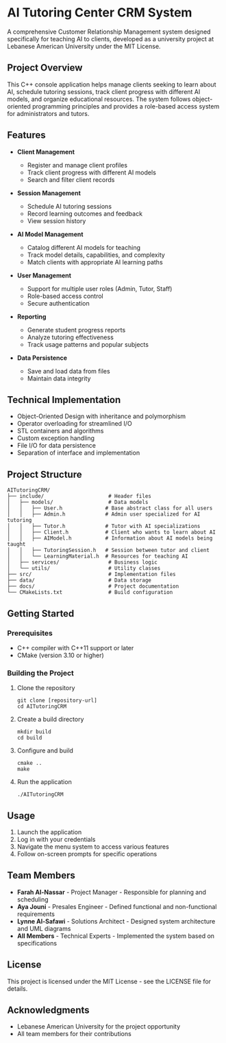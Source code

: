 # AI Tutoring Center CRM System

A comprehensive Customer Relationship Management system designed specifically for teaching AI to clients, developed as a university project at Lebanese American University under the MIT License.

## Project Overview

This C++ console application helps manage clients seeking to learn about AI, schedule tutoring sessions, track client progress with different AI models, and organize educational resources. The system follows object-oriented programming principles and provides a role-based access system for administrators and tutors.

## Features

- **Client Management**
  - Register and manage client profiles
  - Track client progress with different AI models
  - Search and filter client records

- **Session Management**
  - Schedule AI tutoring sessions
  - Record learning outcomes and feedback
  - View session history

- **AI Model Management**
  - Catalog different AI models for teaching
  - Track model details, capabilities, and complexity
  - Match clients with appropriate AI learning paths

- **User Management**
  - Support for multiple user roles (Admin, Tutor, Staff)
  - Role-based access control
  - Secure authentication

- **Reporting**
  - Generate student progress reports
  - Analyze tutoring effectiveness
  - Track usage patterns and popular subjects

- **Data Persistence**
  - Save and load data from files
  - Maintain data integrity

## Technical Implementation

- Object-Oriented Design with inheritance and polymorphism
- Operator overloading for streamlined I/O
- STL containers and algorithms
- Custom exception handling
- File I/O for data persistence
- Separation of interface and implementation

## Project Structure

```
AITutoringCRM/
├── include/                     # Header files
│   ├── models/                  # Data models
│   │   ├── User.h              # Base abstract class for all users
│   │   ├── Admin.h             # Admin user specialized for AI tutoring
│   │   ├── Tutor.h             # Tutor with AI specializations
│   │   ├── Client.h            # Client who wants to learn about AI
│   │   ├── AIModel.h           # Information about AI models being taught
│   │   ├── TutoringSession.h   # Session between tutor and client
│   │   └── LearningMaterial.h  # Resources for teaching AI
│   ├── services/                # Business logic
│   └── utils/                   # Utility classes
├── src/                         # Implementation files
├── data/                        # Data storage
├── docs/                        # Project documentation
└── CMakeLists.txt               # Build configuration
```

## Getting Started

### Prerequisites

- C++ compiler with C++11 support or later
- CMake (version 3.10 or higher)

### Building the Project

1. Clone the repository
   ```
   git clone [repository-url]
   cd AITutoringCRM
   ```

2. Create a build directory
   ```
   mkdir build
   cd build
   ```

3. Configure and build
   ```
   cmake ..
   make
   ```

4. Run the application
   ```
   ./AITutoringCRM
   ```

## Usage

1. Launch the application
2. Log in with your credentials
3. Navigate the menu system to access various features
4. Follow on-screen prompts for specific operations

## Team Members

- **Farah Al-Nassar** - Project Manager - Responsible for planning and scheduling
- **Aya Jouni** - Presales Engineer - Defined functional and non-functional requirements
- **Lynne Al-Safawi** - Solutions Architect - Designed system architecture and UML diagrams
- **All Members** - Technical Experts - Implemented the system based on specifications

## License

This project is licensed under the MIT License - see the LICENSE file for details.

## Acknowledgments

- Lebanese American University for the project opportunity
- All team members for their contributions